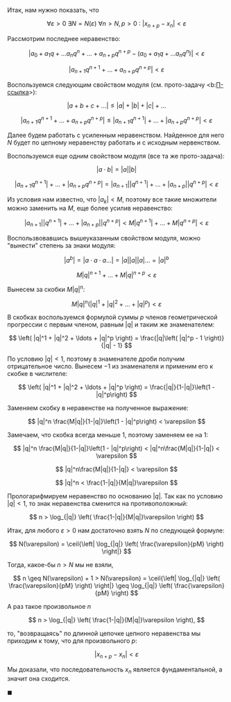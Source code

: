 Итак, нам нужно показать, что

$$ \forall \varepsilon > 0 \ \exists N = N(\varepsilon) \ \forall n > N, p > 0 \ : \ |x_{n+p} - x_n| < \varepsilon $$

Рассмотрим последнее неравенство:

$$ |a_0+a_1q + \ldots a_nq^n + \ldots + a_{n+p}q^{n+p} - (a_0 + a_1q + \ldots a_nq^n)| < \varepsilon $$

$$ |a_{n+1}q^{n+1} + \ldots + a_{n+p}q^{n+p}| < \varepsilon $$

Воспользуемся следующим свойством модуля (см. прото-задачу <b:[П-ссылка](advanced/proto/common/abs)>):

$$ |a + b + c + \ldots| \leq |a| + |b| + |c| + \ldots $$

$$ |a_{n+1}q^{n+1} + \ldots + a_{n+p}q^{n+p}| \leq |a_{n+1}q^{n+1}| + \ldots + |a_{n+p}q^{n+p}| < \varepsilon $$

Далее будем работать с усиленным неравенством. Найденное для него $N$ будет по цепному неравенству работать и с исходным нервенством.

Воспользуемся еще одним свойством модуля (все та же прото-задача):

$$ |a\cdot b| = |a||b| $$

$$ |a_{n+1}q^{n+1}| + \ldots + |a_{n+p}q^{n+p}| = |a_{n+1}||q^{n+1}| + \ldots + |a_{n+p}||q^{n+p}| < \varepsilon $$

Из условия нам известно, что $|a_k| < M$, поэтому все такие множители можно заменить на $M$, еще более усилив неравенство:

$$ |a_{n+1}||q^{n+1}| + \ldots + |a_{n+p}||q^{n+p}| < M|q^{n+1}| + \ldots + M|q^{n+p}| < \varepsilon $$

Воспользвовавшись вышеуказанным свойством модуля, можно "вынести" степень за знаки модуля:

$$ |a^b| = |a\cdot a\cdot a\ldots| = |a||a||a|\ldots = |a|^b $$

$$ M|q|^{n+1} + \ldots + M|q|^{n+p} < \varepsilon $$

Вынесем за скобки $M|q|^n$:

$$ M|q|^n\left( |q|^1 + |q|^2 + \ldots + |q|^p \right) < \varepsilon $$

В скобках воспользуемся формулой суммы $p$ членов геометрической прогрессии с первым членом, равным $|q|$ и таким же знаменателем:

$$ \left( |q|^1 + |q|^2 + \ldots + |q|^p \right) = \frac{|q|\left( |q|^p - 1 \right)}{|q| - 1} $$

По условию $|q| < 1$, поэтому в знаменателе дроби получим отрицательное число. Вынесем $-1$ из знаменателя и применим его к скобке в числителе:

$$ \left( |q|^1 + |q|^2 + \ldots + |q|^p \right) = \frac{|q|}{1-|q|}\left(1 - |q|^p\right) $$

Заменяем скобку в неравенстве на полученное выражение:

$$ |q|^n \frac{M|q|}{1-|q|}\left(1 - |q|^p\right) < \varepsilon $$

Замечаем, что скобка всегда меньше $1$, поэтому заменяем ее на $1$:

$$ |q|^n \frac{M|q|}{1-|q|}\left(1 - |q|^p\right) < |q|^n\frac{M|q|}{1-|q|} < \varepsilon $$

$$ |q|^n\frac{M|q|}{1-|q|} < \varepsilon $$

$$ |q|^n < \frac{1-|q|}{M|q|}\varepsilon $$

Прологарифмируем неравенство по основанию $|q|$. Так как по условию $|q| < 1$, то знак неравенства сменится на противоположный:

$$ n > \log_{|q|} \left( \frac{1-|q|}{M|q|}\varepsilon \right) $$

Итак, для любого $\varepsilon > 0$ нам достаточно взять $N$ по следующей формуле:

$$ N(\varepsilon) = \ceil{\left| \log_{|q|} \left( \frac{\varepsilon}{pM} \right) \right|} $$

Тогда, какое-бы $n>N$ мы не взяли,

$$ n \geq N(\varepsilon) + 1 > N(\varepsilon) = \ceil{\left| \log_{|q|} \left( \frac{\varepsilon}{pM} \right) \right|} \geq \log_{|q|} \left( \frac{\varepsilon}{pM} \right) $$

А раз такое произвольное $n$

$$ n > \log_{|q|} \left( \frac{1-|q|}{M|q|}\varepsilon \right), $$

то, "возвращаясь" по длинной цепочке цепного неравенства мы приходим к тому, что для произвольного $p$:

$$ |x_{n+p} - x_n| < \varepsilon $$

Мы доказали, что последовательность $x_n$ является фундаментальной, а значит она сходится.

$\blacksquare$